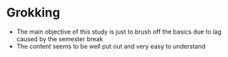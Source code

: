 # Grokking


* The main objective of this study is just to brush off the basics due to lag caused by the semester break
* The content seems to be well put out and very easy to understand 

